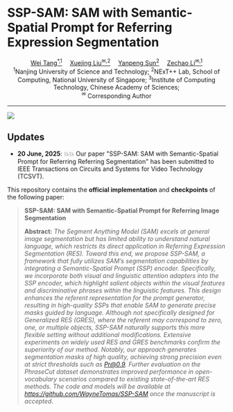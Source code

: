 # SSP-SAM: SAM with Semantic-Spatial Prompt for Referring Expression Segmentation

<!-- <p align="center" width="100%">
<img src="ISEKAI_overview.png"  width="80%" height="80%">
</p> -->

<div>
<div align="center">
    <a href='https://scholar.google.com/citations?user=D-27eLIAAAAJ&hl=zh-CN' target='_blank'>Wei Tang<sup>*,1</sup></a>&emsp;
    <a href='https://scholar.google.com.hk/citations?hl=zh-CN&user=SVQYcYcAAAAJ' target='_blank'>Xuejing Liu<sup>&#x2709,2</sup></a>&emsp;
    <a href='https://scholar.google.com.hk/citations?user=a3FI8c4AAAAJ&hl=zh-CN' target='_blank'>Yanpeng Sun<sup>2</sup></a>&emsp;
    <a href='https://imag-njust.net/zechaoli/' target='_blank'>Zechao Li<sup>&#x2709,1</sup></a>
</div>
<div>
<div align="center">
    <sup>1</sup>Nanjing University of Science and Technology;
    <sup>2</sup>NExT++ Lab, School of Computing, National University of Singapore;
    <sup>3</sup>Institute of Computing Technology, Chinese Academy of Sciences;
    </br>
    <sup>&#x2709</sup> Corresponding Author
    
</div>
 
 -----------------

![](https://black.readthedocs.io/en/stable/_static/license.svg)

## Updates
- **20 June, 2025**: :boom::boom:  Our paper "SSP-SAM: SAM with Semantic-Spatial Prompt for Referring Referring Segmentation" has been submitted to IEEE Transactions on Circuits and Systems for Video Technology (TCSVT).

This repository contains the **official implementation** and **checkpoints** of the following paper:

> **SSP-SAM: SAM with Semantic-Spatial Prompt for Referring Image Segmentation**<br>
> 
>
> **Abstract:** *The Segment Anything Model (SAM) excels at general image segmentation but has limited ability to understand natural language, which restricts its direct application in Referring Expression Segmentation (RES). Toward this end, we propose SSP-SAM, a framework that fully utilizes SAM’s segmentation capabilities by integrating a Semantic-Spatial Prompt (SSP) encoder. Specifically, we incorporate both visual and linguistic attention adapters into the SSP encoder, which highlight salient objects within the visual features and discriminative phrases within the linguistic features. This design enhances the referent representation for the prompt generator, resulting in high-quality SSPs that enable SAM to generate precise masks guided by language. Although not specifically designed for Generalized RES (GRES), where the referent may correspond to zero, one, or multiple objects, SSP-SAM naturally supports this more flexible setting without additional modifications. Extensive experiments on widely used RES and GRES benchmarks confirm the superiority of our method. Notably, our approach generates segmentation masks of high quality, achieving strong precision even at strict thresholds such as Pr@0.9. Further evaluation on the PhraseCut dataset demonstrates improved performance in open-vocabulary scenarios compared to existing state-of-the-art RES methods. The code and models will be available at https://github.com/WayneTomas/SSP-SAM once the manuscript is accepted.*

